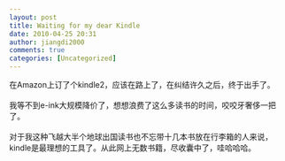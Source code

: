 ```yaml
---
layout: post
title: Waiting for my dear Kindle
date: 2010-04-25 20:31
author: jiangdi2000
comments: true
categories: [Uncategorized]
---
```

<div id="msgcns!C840C88DA912213B!1890" class="bvMsg"> 在Amazon上订了个kindle2，应该在路上了，在纠结许久之后，终于出手了。<br /><br />我等不到e-ink大规模降价了，想想浪费了这么多读书的时间，咬咬牙奢侈一把了。<br /><br />对于我这种飞越大半个地球出国读书也不忘带十几本书放在行李箱的人来说，kindle是最理想的工具了。从此网上无数书籍，尽收囊中了，哇哈哈哈。<br /></div>
